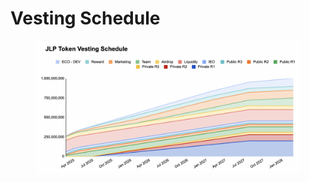 # Vesting Schedule

<figure><img src="../../.gitbook/assets/Screen Shot 2025-03-09 at 11.43.54.png" alt=""><figcaption></figcaption></figure>
